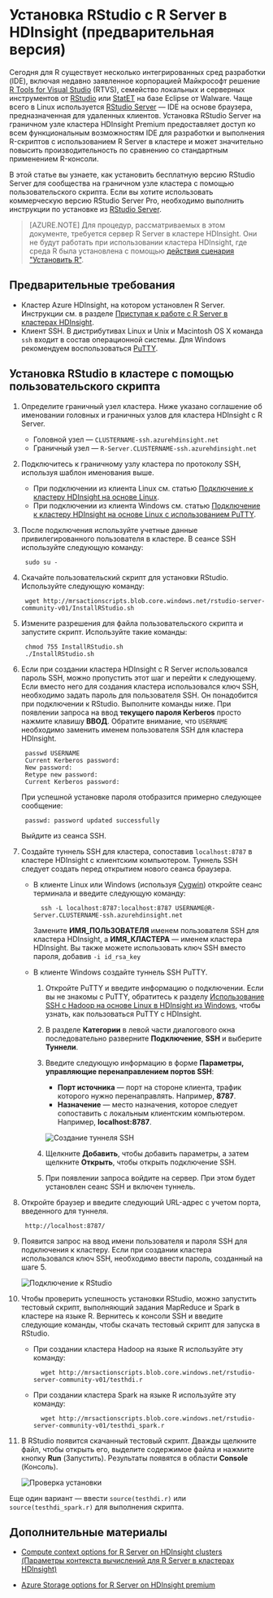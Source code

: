 <properties
	pageTitle="Установка RStudio с R Server в HDInsight (предварительная версия) | Microsoft Azure"
	description="Процедура установки RStudio с R Server в кластере HDInsight (предварительная версия)."
	services="hdinsight"
	documentationCenter=""
	authors="jeffstokes72"
	manager="paulettm"
	editor="cgronlun"/>

<tags
   ms.service="hdinsight"
   ms.devlang="na"
   ms.topic="article"
   ms.tgt_pltfrm="na"
   ms.workload="big-data"
   ms.date="08/22/2016"
   ms.author="jeffstok"/>


# Установка RStudio с R Server в HDInsight (предварительная версия)

Сегодня для R существует несколько интегрированных сред разработки (IDE), включая недавно заявленное корпорацией Майкрософт решение [R Tools for Visual Studio](https://www.visualstudio.com/ru-RU/features/rtvs-vs.aspx) (RTVS), семейство локальных и серверных инструментов от [RStudio](https://www.rstudio.com/products/rstudio-server/) или [StatET](http://www.walware.de/goto/statet) на базе Eclipse от Walware. Чаще всего в Linux используется [RStudio Server](https://www.rstudio.com/products/rstudio-server/) — IDE на основе браузера, предназначенная для удаленных клиентов. Установка RStudio Server на граничном узле кластера HDInsight Premium предоставляет доступ ко всем функциональным возможностям IDE для разработки и выполнения R-скриптов с использованием R Server в кластере и может значительно повысить производительность по сравнению со стандартным применением R-консоли.

В этой статье вы узнаете, как установить бесплатную версию RStudio Server для сообщества на граничном узле кластера с помощью пользовательского скрипта. Если вы хотите использовать коммерческую версию RStudio Server Pro, необходимо выполнить инструкции по установке из [RStudio Server](https://www.rstudio.com/products/rstudio/download-server/).

> [AZURE.NOTE] Для процедур, рассматриваемых в этом документе, требуется сервер R Server в кластере HDInsight. Они не будут работать при использовании кластера HDInsight, где среда R была установлена с помощью [действия сценария "Установить R"](hdinsight-hadoop-r-scripts-linux.md).

## Предварительные требования

* Кластер Azure HDInsight, на котором установлен R Server. Инструкции см. в разделе [Приступая к работе с R Server в кластерах HDInsight](hdinsight-hadoop-r-server-get-started.md).
* Клиент SSH. В дистрибутивах Linux и Unix и Macintosh OS X команда `ssh` входит в состав операционной системы. Для Windows рекомендуем воспользоваться [PuTTY](http://www.chiark.greenend.org.uk/~sgtatham/putty/download.html).


## Установка RStudio в кластере с помощью пользовательского скрипта

1. Определите граничный узел кластера. Ниже указано соглашение об именовании головных и граничных узлов для кластера HDInsight с R Server.

	* Головной узел — `CLUSTERNAME-ssh.azurehdinsight.net`
	* Граничный узел — `R-Server.CLUSTERNAME-ssh.azurehdinsight.net`

2. Подключитесь к граничному узлу кластера по протоколу SSH, используя шаблон именования выше.
 
	* При подключении из клиента Linux см. статью [Подключение к кластеру HDInsight на основе Linux](hdinsight-hadoop-linux-use-ssh-unix.md#connect-to-a-linux-based-hdinsight-cluster).
	* При подключении из клиента Windows см. статью [Подключение к кластеру HDInsight на основе Linux с использованием PuTTY](hdinsight-hadoop-linux-use-ssh-windows.md#connect-to-a-linux-based-hdinsight-cluster).

3. После подключения используйте учетные данные привилегированного пользователя в кластере. В сеансе SSH используйте следующую команду:

		sudo su -

4. Скачайте пользовательский скрипт для установки RStudio. Используйте следующую команду:

		wget http://mrsactionscripts.blob.core.windows.net/rstudio-server-community-v01/InstallRStudio.sh

5. Измените разрешения для файла пользовательского скрипта и запустите скрипт. Используйте такие команды:

		chmod 755 InstallRStudio.sh
		./InstallRStudio.sh

6. Если при создании кластера HDInsight с R Server использовался пароль SSH, можно пропустить этот шаг и перейти к следующему. Если вместо него для создания кластера использовался ключ SSH, необходимо задать пароль для пользователя SSH. Он понадобится при подключении к RStudio. Выполните команды ниже. При появлении запроса на ввод **текущего пароля Kerberos** просто нажмите клавишу **ВВОД**. Обратите внимание, что `USERNAME` необходимо заменить именем пользователя SSH для кластера HDInsight.

		passwd USERNAME
		Current Kerberos password:
		New password:
		Retype new password:
		Current Kerberos password:
		
	При успешной установке пароля отобразится примерно следующее сообщение:

		passwd: password updated successfully


	Выйдите из сеанса SSH.

7. Создайте туннель SSH для кластера, сопоставив `localhost:8787` в кластере HDInsight с клиентским компьютером. Туннель SSH следует создать перед открытием нового сеанса браузера.

	* В клиенте Linux или Windows (используя [Cygwin](http://www.redhat.com/services/custom/cygwin/)) откройте сеанс терминала и введите следующую команду:

			ssh -L localhost:8787:localhost:8787 USERNAME@R-Server.CLUSTERNAME-ssh.azurehdinsight.net
			
		Замените **ИМЯ\_ПОЛЬЗОВАТЕЛЯ** именем пользователя SSH для кластера HDInsight, а **ИМЯ\_КЛАСТЕРА** — именем кластера HDInsight. Вы также можете использовать ключ SSH вместо пароля, добавив `-i id_rsa_key`

	* В клиенте Windows создайте туннель SSH PuTTY.

		1.  Откройте PuTTY и введите информацию о подключении. Если вы не знакомы с PuTTY, обратитесь к разделу [Использование SSH с Hadoop на основе Linux в HDInsight из Windows](hdinsight-hadoop-linux-use-ssh-windows.md), чтобы узнать, как пользоваться PuTTY с HDInsight.
		2.  В разделе **Категории** в левой части диалогового окна последовательно разверните **Подключение**, **SSH** и выберите **Туннели**.
		3.  Введите следующую информацию в форме **Параметры, управляющие перенаправлением портов SSH**:

			* **Порт источника** — порт на стороне клиента, трафик которого нужно перенаправлять. Например, **8787**.
			* **Назначение** — место назначения, которое следует сопоставить с локальным клиентским компьютером. Например, **localhost:8787**.

			![Создание туннеля SSH](./media/hdinsight-hadoop-r-server-install-r-studio/createsshtunnel.png "Создание туннеля SSH")

		4. Щелкните **Добавить**, чтобы добавить параметры, а затем щелкните **Открыть**, чтобы открыть подключение SSH.
		5. При появлении запроса войдите на сервер. При этом будет установлен сеанс SSH и включен туннель.

8. Откройте браузер и введите следующий URL-адрес с учетом порта, введенного для туннеля.

		http://localhost:8787/ 

9. Появится запрос на ввод имени пользователя и пароля SSH для подключения к кластеру. Если при создании кластера использовался ключ SSH, необходимо ввести пароль, созданный на шаге 5.

	![Подключение к RStudio](./media/hdinsight-hadoop-r-server-install-r-studio/connecttostudio.png "Создание туннеля SSH")

10. Чтобы проверить успешность установки RStudio, можно запустить тестовый скрипт, выполняющий задания MapReduce и Spark в кластере на языке R. Вернитесь к консоли SSH и введите следующие команды, чтобы скачать тестовый скрипт для запуска в RStudio.

	* При создании кластера Hadoop на языке R используйте эту команду:
		
			wget http://mrsactionscripts.blob.core.windows.net/rstudio-server-community-v01/testhdi.r

	* При создании кластера Spark на языке R используйте эту команду:

			wget http://mrsactionscripts.blob.core.windows.net/rstudio-server-community-v01/testhdi_spark.r

11. В RStudio появится скачанный тестовый скрипт. Дважды щелкните файл, чтобы открыть его, выделите содержимое файла и нажмите кнопку **Run** (Запустить). Результаты появятся в области **Console** (Консоль).
 
	![Проверка установки](./media/hdinsight-hadoop-r-server-install-r-studio/test-r-script.png "Проверка установки")

Еще один вариант — ввести `source(testhdi.r)` или `source(testhdi_spark.r)` для выполнения скрипта.

## Дополнительные материалы

- [Compute context options for R Server on HDInsight clusters (Параметры контекста вычислений для R Server в кластерах HDInsight)](hdinsight-hadoop-r-server-compute-contexts.md)

- [Azure Storage options for R Server on HDInsight premium](hdinsight-hadoop-r-server-storage.md)


 

<!---HONumber=AcomDC_0824_2016-->